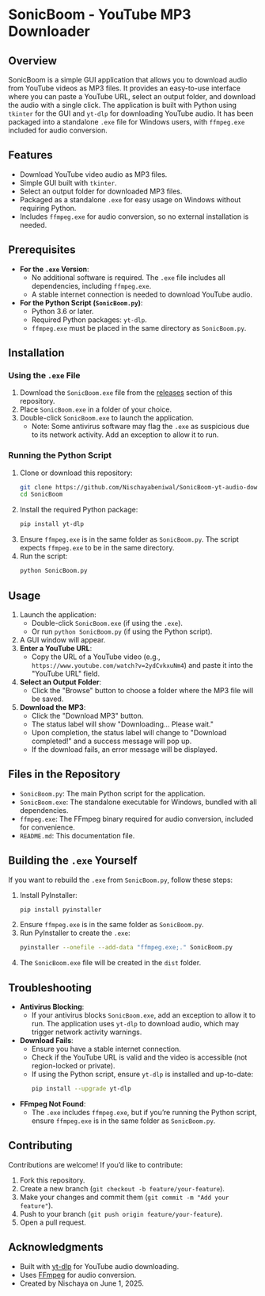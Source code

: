 # SonicBoom - YouTube MP3 Downloader

## Overview
SonicBoom is a simple GUI application that allows you to download audio from YouTube videos as MP3 files. It provides an easy-to-use interface where you can paste a YouTube URL, select an output folder, and download the audio with a single click. The application is built with Python using `tkinter` for the GUI and `yt-dlp` for downloading YouTube audio. It has been packaged into a standalone `.exe` file for Windows users, with `ffmpeg.exe` included for audio conversion.

## Features
- Download YouTube video audio as MP3 files.
- Simple GUI built with `tkinter`.
- Select an output folder for downloaded MP3 files.
- Packaged as a standalone `.exe` for easy usage on Windows without requiring Python.
- Includes `ffmpeg.exe` for audio conversion, so no external installation is needed.

## Prerequisites
- **For the `.exe` Version**:
  - No additional software is required. The `.exe` file includes all dependencies, including `ffmpeg.exe`.
  - A stable internet connection is needed to download YouTube audio.
- **For the Python Script (`SonicBoom.py`)**:
  - Python 3.6 or later.
  - Required Python packages: `yt-dlp`.
  - `ffmpeg.exe` must be placed in the same directory as `SonicBoom.py`.

## Installation

### Using the `.exe` File
1. Download the `SonicBoom.exe` file from the [releases](https://github.com/Nischayabeniwal/SonicBoom-yt-audio-downloader) section of this repository.
2. Place `SonicBoom.exe` in a folder of your choice.
3. Double-click `SonicBoom.exe` to launch the application.
   - Note: Some antivirus software may flag the `.exe` as suspicious due to its network activity. Add an exception to allow it to run.

### Running the Python Script
1. Clone or download this repository:
   ```bash
   git clone https://github.com/Nischayabeniwal/SonicBoom-yt-audio-downloader
   cd SonicBoom
   ```
2. Install the required Python package:
   ```bash
   pip install yt-dlp
   ```
3. Ensure `ffmpeg.exe` is in the same folder as `SonicBoom.py`. The script expects `ffmpeg.exe` to be in the same directory.
4. Run the script:
   ```bash
   python SonicBoom.py
   ```

## Usage
1. Launch the application:
   - Double-click `SonicBoom.exe` (if using the `.exe`).
   - Or run `python SonicBoom.py` (if using the Python script).
2. A GUI window will appear.
3. **Enter a YouTube URL**:
   - Copy the URL of a YouTube video (e.g., `https://www.youtube.com/watch?v=2ydCvkxuNm4`) and paste it into the "YouTube URL" field.
4. **Select an Output Folder**:
   - Click the "Browse" button to choose a folder where the MP3 file will be saved.
5. **Download the MP3**:
   - Click the "Download MP3" button.
   - The status label will show "Downloading... Please wait."
   - Upon completion, the status label will change to "Download completed!" and a success message will pop up.
   - If the download fails, an error message will be displayed.

## Files in the Repository
- `SonicBoom.py`: The main Python script for the application.
- `SonicBoom.exe`: The standalone executable for Windows, bundled with all dependencies.
- `ffmpeg.exe`: The FFmpeg binary required for audio conversion, included for convenience.
- `README.md`: This documentation file.

## Building the `.exe` Yourself
If you want to rebuild the `.exe` from `SonicBoom.py`, follow these steps:
1. Install PyInstaller:
   ```bash
   pip install pyinstaller
   ```
2. Ensure `ffmpeg.exe` is in the same folder as `SonicBoom.py`.
3. Run PyInstaller to create the `.exe`:
   ```bash
   pyinstaller --onefile --add-data "ffmpeg.exe;." SonicBoom.py
   ```
4. The `SonicBoom.exe` file will be created in the `dist` folder.

## Troubleshooting
- **Antivirus Blocking**:
  - If your antivirus blocks `SonicBoom.exe`, add an exception to allow it to run. The application uses `yt-dlp` to download audio, which may trigger network activity warnings.
- **Download Fails**:
  - Ensure you have a stable internet connection.
  - Check if the YouTube URL is valid and the video is accessible (not region-locked or private).
  - If using the Python script, ensure `yt-dlp` is installed and up-to-date:
    ```bash
    pip install --upgrade yt-dlp
    ```
- **FFmpeg Not Found**:
  - The `.exe` includes `ffmpeg.exe`, but if you’re running the Python script, ensure `ffmpeg.exe` is in the same folder as `SonicBoom.py`.

## Contributing
Contributions are welcome! If you’d like to contribute:
1. Fork this repository.
2. Create a new branch (`git checkout -b feature/your-feature`).
3. Make your changes and commit them (`git commit -m "Add your feature"`).
4. Push to your branch (`git push origin feature/your-feature`).
5. Open a pull request.

## Acknowledgments
- Built with [yt-dlp](https://github.com/yt-dlp/yt-dlp) for YouTube audio downloading.
- Uses [FFmpeg](https://ffmpeg.org/) for audio conversion.
- Created by Nischaya on June 1, 2025.